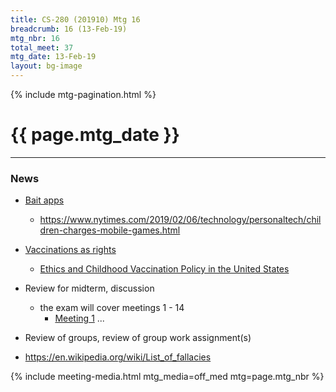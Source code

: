 ```yaml
---
title: CS-280 (201910) Mtg 16
breadcrumb: 16 (13-Feb-19)
mtg_nbr: 16
total_meet: 37
mtg_date: 13-Feb-19
layout: bg-image
---
```

{% include mtg-pagination.html %}
<h1 class="text-center">{{ page.mtg_date }}</h1>
<hr />

### News
* [Bait apps](https://www.google.com/search?q=bait+apps&oq=bait+apps)
  * <https://www.nytimes.com/2019/02/06/technology/personaltech/children-charges-mobile-games.html>
* [Vaccinations as rights](https://www.google.com/search?q=Vaccinations+as+rights&oq=Vaccinations+as+rights)
  * [Ethics and Childhood Vaccination Policy in the United States](https://www.ncbi.nlm.nih.gov/pmc/articles/PMC4815604/)

* Review for midterm, discussion
  * the exam will cover meetings 1 - 14
    * [Meeting 1](01-09-Jan-19.html) ...
* Review of groups, review of group work assignment(s)
* <https://en.wikipedia.org/wiki/List_of_fallacies>

{% include meeting-media.html mtg_media=off_med mtg=page.mtg_nbr %}
